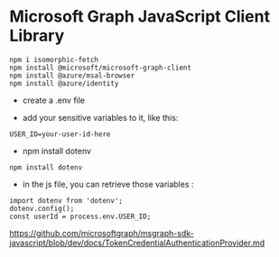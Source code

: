 # Microsoft Graph JavaScript Client Library

```
npm i isomorphic-fetch
npm install @microsoft/microsoft-graph-client
npm install @azure/msal-browser
npm install @azure/identity
```

- create a .env file

- add your sensitive variables to it, like this:
```
USER_ID=your-user-id-here
```

- npm install dotenv
```
npm install dotenv
```

- in the js file, you can retrieve those variables :
```
import dotenv from 'dotenv';
dotenv.config();
const userId = process.env.USER_ID;
```


https://github.com/microsoftgraph/msgraph-sdk-javascript/blob/dev/docs/TokenCredentialAuthenticationProvider.md